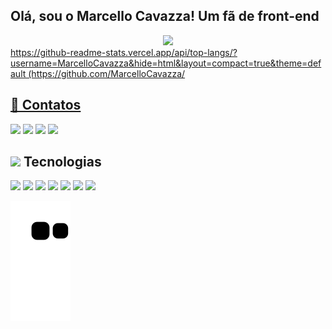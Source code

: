 ## Olá, sou o Marcello Cavazza! Um fã de front-end
<div align="center">
  <a href="https://github.com/MarcelloCavazza">
  <img height="150vw" display: "inline-block" src="https://github-readme-stats.vercel.app/api?username=MarcelloCavazza&show_icons=true&theme=blue-green&include_all_commits=true&count_private=true"/>
 
</div>
   https://github-readme-stats.vercel.app/api/top-langs/?username=MarcelloCavazza&hide=html&layout=compact=true&theme=default (https://github.com/MarcelloCavazza/
<div> 
  <!--<a href="https://www.youtube.com/channel/UC_-uuuZbY0AAt9CViNzvc-Q" target="_blank"><img src="https://img.shields.io/badge/YouTube-FF0000?style=for-the-badge&logo=youtube&logoColor=white" target="_blank"></a>-->
  <!--<a href="https://instagram.com/rafaballerini" target="_blank"><img src="https://img.shields.io/badge/-Instagram-%23E4405F?style=for-the-badge&logo=instagram&logoColor=white" target="_blank"></a>-->
 	<!--<a href="https://www.twitch.tv/rafaballerinii" target="_blank"><img src="https://img.shields.io/badge/Twitch-9146FF?style=for-the-badge&logo=twitch&logoColor=white" target="_blank"></a>-->
 <!--<a href="https://discord.gg/pDbY76q8Qf" target="_blank"><img src="https://img.shields.io/badge/Discord-7289DA?style=for-the-badge&logo=discord&logoColor=white" target="_blank"></a>-->
  
  <h2>📱 Contatos</h2>
  <a href = "mailto:marcellocavazzaoliveira@gmail.com" target="_blank"><img src="https://img.shields.io/badge/Gmail-D14836?style=for-the-badge&logo=gmail&logoColor=white"></a>
  <a href="https://www.linkedin.com/in/marcello-henrique-cavazza/" target="_blank"><img src="https://img.shields.io/badge/-LinkedIn-%230077B5?style=for-the-badge&logo=linkedin&logoColor=white" target="_blank"></a> 
  <a href = "https://t.me/marcelcho" target="_blank"><img src="https://img.shields.io/badge/Telegram-2CA5E0?style=for-the-badge&logo=telegram&logoColor=white"></a>
  <a href = "http://wa.me/5531997113886"><img src="https://img.shields.io/badge/WhatsApp-25D366?style=for-the-badge&logo=whatsapp&logoColor=white" target="_blank"></a>
  <h2><img src="https://media.giphy.com/media/VdoIFLsMIlwzfKD520/giphy.gif" height="20"> Tecnologias</h2>
  <img src="https://img.shields.io/badge/-HTML5-E34F26?style=flat-square&logo=html5&logoColor=white" height="25"> 
  <img src="https://img.shields.io/badge/-CSS3-1572B6?style=flat-square&logo=css3" height="25"> 
  <img src="https://img.shields.io/badge/JavaScript-F7DF1E?style=for-the-badge&logo=javascript&logoColor=black" height="25">
  <img src="https://img.shields.io/badge/PHP-777BB4?style=for-the-badge&logo=php&logoColor=white" height="25">
  <img src="https://img.shields.io/badge/-Git-black?style=flat-square&logo=git" height="25"> 
  <img src="https://img.shields.io/badge/-GitHub-181717?style=flat-square&logo=github" height="25"> 
  <img src="https://img.shields.io/badge/-Figma-F24E1E?style=flat-square&logo=figma&logoColor=white" height="25">
  <!--<div>💻<a href = "marcello33.myartsonline.com">Projetos Online</a></div>-->
  
  ![Snake animation](https://github.com/rafaballerini/rafaballerini/blob/output/github-contribution-grid-snake.svg)
 
</div>
